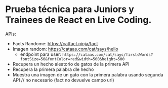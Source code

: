 # Prueba técnica para Juniors y Trainees de React en Live Coding.

APIs:
- Facts Randome: https://catfact.ninja/fact
- Imagen random: https://cataas.com/cat/says/hello
  - endpoint para user: `https://cataas.com/cat/says/firstsWords?fontSize=50&fontColor=red&width=500&height=500`
- Recupera un hecho aleatorio de gatos de la primera API 
- Recupera la primera palabra dle hecho
- Muestra una imagen de un gato con la primera palabra usando segunda API // no necesario (fact no devuelve campo url)